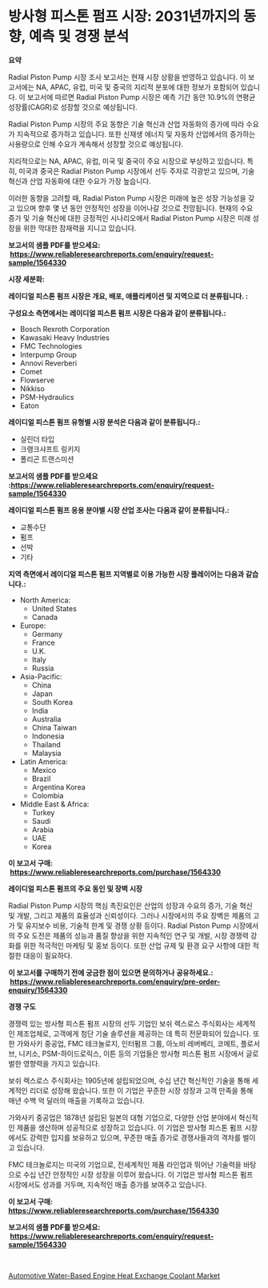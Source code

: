 <p><h1>방사형 피스톤 펌프 시장: 2031년까지의 동향, 예측 및 경쟁 분석</h1></p><p><strong>요약</strong></p>
<p><p>Radial Piston Pump 시장 조사 보고서는 현재 시장 상황을 반영하고 있습니다. 이 보고서에는 NA, APAC, 유럽, 미국 및 중국의 지리적 분포에 대한 정보가 포함되어 있습니다. 이 보고서에 따르면 Radial Piston Pump 시장은 예측 기간 동안 10.9%의 연평균 성장률(CAGR)로 성장할 것으로 예상됩니다.</p><p>Radial Piston Pump 시장의 주요 동향은 기술 혁신과 산업 자동화의 증가에 따라 수요가 지속적으로 증가하고 있습니다. 또한 신재생 에너지 및 자동차 산업에서의 증가하는 사용량으로 인해 수요가 계속해서 성장할 것으로 예상됩니다.</p><p>지리적으로는 NA, APAC, 유럽, 미국 및 중국이 주요 시장으로 부상하고 있습니다. 특히, 미국과 중국은 Radial Piston Pump 시장에서 선두 주자로 각광받고 있으며, 기술 혁신과 산업 자동화에 대한 수요가 가장 높습니다.</p><p>이러한 동향을 고려할 때, Radial Piston Pump 시장은 미래에 높은 성장 가능성을 갖고 있으며 향후 몇 년 동안 안정적인 성장을 이어나갈 것으로 전망됩니다. 현재의 수요 증가 및 기술 혁신에 대한 긍정적인 시나리오에서 Radial Piston Pump 시장은 미래 성장을 위한 막대한 잠재력을 지니고 있습니다.</p></p>
<p><strong>보고서의 샘플 PDF를 받으세요: &nbsp;<a href="https://www.reliableresearchreports.com/enquiry/request-sample/1564330">https://www.reliableresearchreports.com/enquiry/request-sample/1564330</a></strong></p>
<p><strong>시장 세분화:</strong></p>
<p><strong> 레이디얼 피스톤 펌프 시장은 개요, 배포, 애플리케이션 및 지역으로 더 분류됩니다. :</strong></p>
<p><strong>구성요소 측면에서는 레이디얼 피스톤 펌프 시장은 다음과 같이 분류됩니다.:</strong></p>
<p><ul><li>Bosch Rexroth Corporation</li><li>Kawasaki Heavy Industries</li><li>FMC Technologies</li><li>Interpump Group</li><li>Annovi Reverberi</li><li>Comet</li><li>Flowserve</li><li>Nikkiso</li><li>PSM-Hydraulics</li><li>Eaton</li></ul></p>
<p><strong> 레이디얼 피스톤 펌프 유형별 시장 분석은 다음과 같이 분류됩니다.:</strong></p>
<p><ul><li>실린더 타입</li><li>크랭크샤프트 링키지</li><li>폴리곤 트랜스미션</li></ul></p>
<p><strong>보고서의 샘플 PDF를 받으세요 :<a href="https://www.reliableresearchreports.com/enquiry/request-sample/1564330">https://www.reliableresearchreports.com/enquiry/request-sample/1564330</a></strong></p>
<p><strong> 레이디얼 피스톤 펌프 응용 분야별 시장 산업 조사는 다음과 같이 분류됩니다.:</strong></p>
<p><ul><li>교통수단</li><li>펌프</li><li>선박</li><li>기타</li></ul></p>
<p><strong>지역 측면에서 레이디얼 피스톤 펌프 지역별로 이용 가능한 시장 플레이어는 다음과 같습니다.:</strong></p>
<p><ul>
    <li>
        North America:
        <ul>
            <li>United States</li>
            <li>Canada</li>
        </ul>
    </li>
    <li>
        Europe:
        <ul>
            <li>Germany</li>
            <li>France</li>
            <li>U.K.</li>
            <li>Italy</li>
            <li>Russia</li>
        </ul>
    </li>
    <li>
        Asia-Pacific:
        <ul>
            <li>China</li>
            <li>Japan</li>
            <li>South Korea</li>
            <li>India</li>
            <li>Australia</li>
            <li>China Taiwan</li>
            <li>Indonesia</li>
            <li>Thailand</li>
            <li>Malaysia</li>
        </ul>
    </li>
    <li>
        Latin America:
        <ul>
            <li>Mexico</li>
            <li>Brazil</li>
            <li>Argentina Korea</li>
            <li>Colombia</li>
        </ul>
    </li>
    <li>
        Middle East & Africa:
        <ul>
            <li>Turkey</li>
            <li>Saudi</li>
            <li>Arabia</li>
            <li>UAE</li>
            <li>Korea</li>
        </ul>
    </li>
    </ul></p>
<p><strong>이 보고서 구매: &nbsp;<a href="https://www.reliableresearchreports.com/purchase/1564330">https://www.reliableresearchreports.com/purchase/1564330</a></strong></p>
<p><strong>레이디얼 피스톤 펌프의 주요 동인 및 장벽 시장</strong></p>
<p><p>Radial Piston Pump 시장의 핵심 촉진요인은 산업의 성장과 수요의 증가, 기술 혁신 및 개발, 그리고 제품의 효율성과 신뢰성이다. 그러나 시장에서의 주요 장벽은 제품의 고가 및 유지보수 비용, 기술적 한계 및 경쟁 상황 등이다. Radial Piston Pump 시장에서의 주요 도전은 제품의 성능과 품질 향상을 위한 지속적인 연구 및 개발, 시장 경쟁력 강화를 위한 적극적인 마케팅 및 홍보 등이다. 또한 산업 규제 및 환경 요구 사항에 대한 적절한 대응이 필요하다.</p></p>
<p><strong>이 보고서를 구매하기 전에 궁금한 점이 있으면 문의하거나 공유하세요.: &nbsp;<a href="https://www.reliableresearchreports.com/enquiry/pre-order-enquiry/1564330">https://www.reliableresearchreports.com/enquiry/pre-order-enquiry/1564330</a></strong></p>
<p><strong>경쟁 구도</strong></p>
<p><p>경쟁력 있는 방사형 피스톤 펌프 시장의 선두 기업인 보쉬 렉스로스 주식회사는 세계적인 제조업체로, 고객에게 첨단 기술 솔루션을 제공하는 데 특히 전문화되어 있습니다. 또한 가와사키 중공업, FMC 테크놀로지, 인터펌프 그룹, 아노비 레버베리, 코메트, 플로서브, 니키소, PSM-하이드로릭스, 이튼 등의 기업들은 방사형 피스톤 펌프 시장에서 글로벌한 영향력을 가지고 있습니다.</p><p>보쉬 렉스로스 주식회사는 1905년에 설립되었으며, 수십 년간 혁신적인 기술을 통해 세계적인 리더로 성장해 왔습니다. 또한 이 기업은 꾸준한 시장 성장과 고객 만족을 통해 매년 수백 억 달러의 매출을 기록하고 있습니다.</p><p>가와사키 중공업은 1878년 설립된 일본의 대형 기업으로, 다양한 산업 분야에서 혁신적인 제품을 생산하며 성공적으로 성장하고 있습니다. 이 기업은 방사형 피스톤 펌프 시장에서도 강력한 입지를 보유하고 있으며, 꾸준한 매출 증가로 경쟁사들과의 격차를 벌이고 있습니다.</p><p>FMC 테크놀로지는 미국의 기업으로, 전세계적인 제품 라인업과 뛰어난 기술력을 바탕으로 수십 년간 안정적인 시장 성장을 이루어 왔습니다. 이 기업은 방사형 피스톤 펌프 시장에서도 성과를 거두며, 지속적인 매출 증가를 보여주고 있습니다.</p></p>
<p><strong>이 보고서 구매: &nbsp; <a href="https://www.reliableresearchreports.com/purchase/1564330">https://www.reliableresearchreports.com/purchase/1564330</a></strong></p>
<p><strong>보고서의 샘플 PDF를 받으세요: &nbsp;<a href="https://www.reliableresearchreports.com/enquiry/request-sample/1564330">https://www.reliableresearchreports.com/enquiry/request-sample/1564330</a></strong><strong></strong></p>
<p>&nbsp;</p>
<p><p><a href="https://fearless-okapi-6c8.notion.site/Automotive-Water-Based-Engine-Heat-Exchange-Coolant-Market-Size-Global-Industry-Overview-Market-Se-4baf28761291463fb635b2c14c566a09">Automotive Water-Based Engine Heat Exchange Coolant Market</a></p></p>